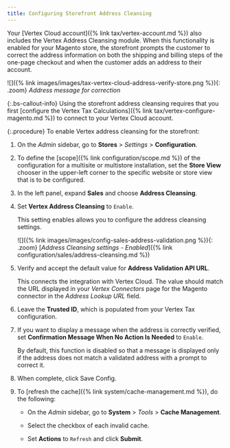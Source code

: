 ```yaml
---
title: Configuring Storefront Address Cleansing
---
```


Your [Vertex Cloud account]({% link tax/vertex-account.md %}) also includes the Vertex Address Cleansing module. When this functionality is enabled for your Magento store, the storefront prompts the customer to correct the address information on both the shipping and billing steps of the one-page checkout and when the customer adds an address to their account.

![]({% link images/images/tax-vertex-cloud-address-verify-store.png %}){: .zoom}
_Address message for correction_

{:.bs-callout-info}
Using the storefront address cleansing requires that you first [configure the Vertex Tax Calculations]({% link tax/vertex-configure-magento.md %}) to connect to your Vertex Cloud account.

{:.procedure}
To enable Vertex address cleansing for the storefront:

1. On the _Admin_ sidebar, go to **Stores** > _Settings_ > **Configuration**.

1. To define the [scope]({% link configuration/scope.md %}) of the configuration for a multisite or multistore installation, set the **Store View** chooser in the upper-left corner to the specific website or store view that is to be configured.

1. In the left panel, expand **Sales** and choose **Address Cleansing**.

1. Set **Vertex Address Cleansing** to `Enable`.

   This setting enables allows you to configure the address cleansing settings.

   ![]({% link images/images/config-sales-address-validation.png %}){: .zoom}
   [_Address Cleansing settings - Enabled_]({% link configuration/sales/address-cleansing.md %})

1. Verify and accept the default value for **Address Validation API URL**.

   This connects the integration with Vertex Cloud. The value should match the URL displayed in your _Vertex Connectors_ page for the Magento connector in the _Address Lookup URL_ field.

1. Leave the **Trusted ID**, which is populated from your Vertex Tax configuration.

1. If you want to display a message when the address is correctly verified, set **Confirmation Message When No Action Is Needed**  to `Enable`.

   By default, this function is disabled so that a message is displayed only if the address does not match a validated address with a prompt to correct it.

1. When complete, click <span class="btn">Save Config</span>.

1. To [refresh the cache]({% link system/cache-management.md %}), do the following:

   - On the _Admin_ sidebar, go to **System** > _Tools_ > **Cache Management**.

   - Select the checkbox of each invalid cache.

   - Set **Actions** to `Refresh` and click **Submit**.
